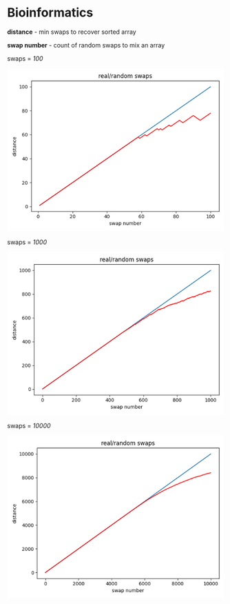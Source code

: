 # Bioinformatics

**distance** - min swaps to recover sorted array

**swap number** - count of random swaps to mix an array

swaps = *100*

![alt text](https://github.com/Timoniche/BioInf/blob/main/plots/size100)

swaps = *1000*

![alt text](https://github.com/Timoniche/BioInf/blob/main/plots/size1000)

swaps = *10000*

![alt text](https://github.com/Timoniche/BioInf/blob/main/plots/size10000)


